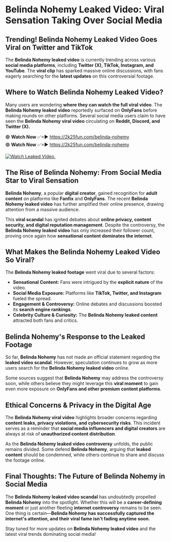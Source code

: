 # Belinda Nohemy Leaked Video: Viral Sensation Taking Over Social Media

## **Trending! Belinda Nohemy Leaked Video Goes Viral on Twitter and TikTok**
The **Belinda Nohemy leaked video** is currently trending across various **social media platforms**, including **Twitter (X), TikTok, Instagram, and YouTube**. The **viral clip** has sparked massive online discussions, with fans eagerly searching for the **latest updates** on this controversial footage.

## **Where to Watch Belinda Nohemy Leaked Video?**
Many users are wondering **where they can watch the full viral video**. The **Belinda Nohemy leaked video** reportedly surfaced on **OnlyFans** before making rounds on other platforms. Several social media users claim to have seen the **Belinda Nohemy viral video** circulating on **Reddit, Discord, and Twitter (X).**

🟢 **Watch Now** ✅=► https://2k25fun.com/belinda-nohemy  
🟢 **Watch Now** ✅=► https://2k25fun.com/belinda-nohemy  

[![Watch Leaked Video.](https://miro.medium.com/v2/resize:fit:828/format:webp/1*cilzJN44JGOrTw9NJCrNHA.gif "Watch Leaked Video")](https://2k25fun.com/belinda-nohemy)

## **The Rise of Belinda Nohemy: From Social Media Star to Viral Sensation**
**Belinda Nohemy**, a popular **digital creator**, gained recognition for **adult content** on platforms like **Fanfix** and **OnlyFans**. The recent **Belinda Nohemy leaked video** has further amplified their online presence, drawing attention from a massive audience.

This **viral scandal** has ignited debates about **online privacy, content security, and digital reputation management**. Despite the controversy, the **Belinda Nohemy leaked video** has only increased their follower count, proving once again how **sensational content dominates the internet**.

## **What Makes the Belinda Nohemy Leaked Video So Viral?**
The **Belinda Nohemy leaked footage** went viral due to several factors:
- **Sensational Content:** Fans were intrigued by the **explicit nature** of the video.
- **Social Media Exposure:** Platforms like **TikTok, Twitter, and Instagram** fueled the spread.
- **Engagement & Controversy:** Online debates and discussions boosted its **search engine rankings**.
- **Celebrity Culture & Curiosity:** The **Belinda Nohemy leaked content** attracted both fans and critics.

## **Belinda Nohemy's Response to the Leaked Footage**
So far, **Belinda Nohemy** has not made an official statement regarding the **leaked video scandal**. However, speculation continues to grow as more users search for the **Belinda Nohemy leaked video** online.

Some sources suggest that **Belinda Nohemy** may address the controversy soon, while others believe they might leverage this **viral moment** to gain even more exposure on **OnlyFans and other premium content platforms**.

## **Ethical Concerns & Privacy in the Digital Age**
The **Belinda Nohemy viral video** highlights broader concerns regarding **content leaks, privacy violations, and cybersecurity risks**. This incident serves as a reminder that **social media influencers and digital creators** are always at risk of **unauthorized content distribution**.

As the **Belinda Nohemy leaked video controversy** unfolds, the public remains divided. Some defend **Belinda Nohemy**, arguing that **leaked content** should be condemned, while others continue to share and discuss the footage online.

## **Final Thoughts: The Future of Belinda Nohemy in Social Media**
The **Belinda Nohemy leaked video scandal** has undoubtedly propelled **Belinda Nohemy** into the spotlight. Whether this will be a **career-defining moment** or just another fleeting **internet controversy** remains to be seen. One thing is certain—**Belinda Nohemy has successfully captured the internet's attention, and their viral fame isn't fading anytime soon.**

Stay tuned for more updates on **Belinda Nohemy leaked video** and the latest viral trends dominating social media!